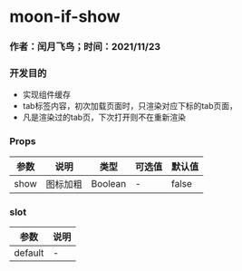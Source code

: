 # moon-if-show

### 作者：闰月飞鸟；时间：2021/11/23
### 开发目的
- 实现组件缓存
- tab标签内容，初次加载页面时，只渲染对应下标的tab页面，
- 凡是渲染过的tab页，下次打开则不在重新渲染
 

### Props 
参数 |说明|类型|可选值|默认值
---|---|---|---|--- 
show|图标加粗|Boolean|-|false 

 
 ### slot
 参数 |说明
 ---|---
 default|-
 


 

